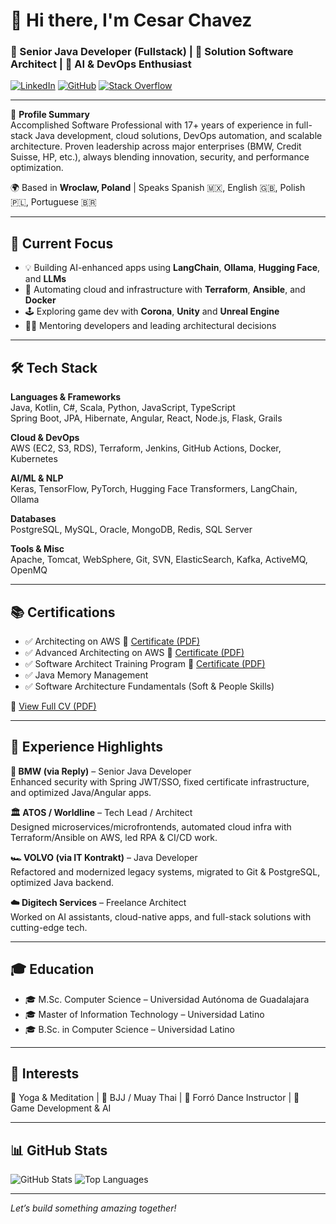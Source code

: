 # 👋 Hi there, I'm Cesar Chavez

### 💼 Senior Java Developer (Fullstack) | 🧠 Solution Software Architect | 🚀 AI & DevOps Enthusiast

[![LinkedIn](https://img.shields.io/badge/LinkedIn-blue?logo=linkedin)](https://linkedin.com/in/cesarchavezmaldonado/)
[![GitHub](https://img.shields.io/badge/GitHub-Profile-informational?logo=github)](https://github.com/CesarChaMal)
[![Stack Overflow](https://img.shields.io/badge/StackOverflow-orange?logo=stackoverflow)](https://stackoverflow.com/users/5052018/cesar-chavez)

---

🧠 **Profile Summary**  
Accomplished Software Professional with 17+ years of experience in full-stack Java development, cloud solutions, DevOps automation, and scalable architecture. Proven leadership across major enterprises (BMW, Credit Suisse, HP, etc.), always blending innovation, security, and performance optimization.

🌍 Based in **Wroclaw, Poland** | Speaks Spanish 🇲🇽, English 🇬🇧, Polish 🇵🇱, Portuguese 🇧🇷

---

## 🚀 Current Focus

- 💡 Building AI-enhanced apps using **LangChain**, **Ollama**, **Hugging Face**, and **LLMs**
- 🔧 Automating cloud and infrastructure with **Terraform**, **Ansible**, and **Docker**
- 🕹️ Exploring game dev with **Corona**, **Unity** and **Unreal Engine**
- 🧑‍🏫 Mentoring developers and leading architectural decisions

---

## 🛠️ Tech Stack

**Languages & Frameworks**  
Java, Kotlin, C#, Scala, Python, JavaScript, TypeScript  
Spring Boot, JPA, Hibernate, Angular, React, Node.js, Flask, Grails

**Cloud & DevOps**  
AWS (EC2, S3, RDS), Terraform, Jenkins, GitHub Actions, Docker, Kubernetes

**AI/ML & NLP**  
Keras, TensorFlow, PyTorch, Hugging Face Transformers, LangChain, Ollama

**Databases**  
PostgreSQL, MySQL, Oracle, MongoDB, Redis, SQL Server

**Tools & Misc**  
Apache, Tomcat, WebSphere, Git, SVN, ElasticSearch, Kafka, ActiveMQ, OpenMQ

---

## 📚 Certifications

- ✅ Architecting on AWS  📄 [Certificate (PDF)](https://my-personal-bucket-cesch.s3.eu-central-1.amazonaws.com/Architecting+on+AWS+-+Cesar+Francisco+Chavez+Maldonado.pdf)
- ✅ Advanced Architecting on AWS  📄 [Certificate (PDF)](https://my-personal-bucket-cesch.s3.eu-central-1.amazonaws.com/Advanced+Architecting+on+AWS++-+Cesar+Francisco+Chavez+Maldonado.pdf)
- ✅ Software Architect Training Program  📄 [Certificate (PDF)](https://my-personal-bucket-cesch.s3.eu-central-1.amazonaws.com/Cesar+Francisco+Chavez+Maldonado.pdf)
- ✅ Java Memory Management 
- ✅ Software Architecture Fundamentals (Soft & People Skills)

📄 [View Full CV (PDF)](https://my-personal-bucket-cesch.s3.eu-central-1.amazonaws.com/Cesar-Chavez-FlowCV-Resume-20250401+(1).pdf)



---

## 🔄 Experience Highlights

**🧩 BMW (via Reply)** – Senior Java Developer  
Enhanced security with Spring JWT/SSO, fixed certificate infrastructure, and optimized Java/Angular apps.

**🏛️ ATOS / Worldline** – Tech Lead / Architect  
Designed microservices/microfrontends, automated cloud infra with Terraform/Ansible on AWS, led RPA & CI/CD work.

**🏎️ VOLVO (via IT Kontrakt)** – Java Developer  
Refactored and modernized legacy systems, migrated to Git & PostgreSQL, optimized Java backend.

**☁️ Digitech Services** – Freelance Architect  
Worked on AI assistants, cloud-native apps, and full-stack solutions with cutting-edge tech.

---

## 🎓 Education

- 🎓 M.Sc. Computer Science – Universidad Autónoma de Guadalajara  
- 🎓 Master of Information Technology – Universidad Latino  
- 🎓 B.Sc. in Computer Science – Universidad Latino

---

## 💃 Interests

🧘 Yoga & Meditation | 🥋 BJJ / Muay Thai | 💃 Forró Dance Instructor | 🧩 Game Development & AI  

---

## 📊 GitHub Stats

![GitHub Stats](https://github-readme-stats.vercel.app/api?username=CesarChaMal&show_icons=true&theme=github_dark&count_private=true)
![Top Languages](https://github-readme-stats.vercel.app/api/top-langs/?username=CesarChaMal&layout=compact&theme=github_dark)

---

*Let’s build something amazing together!*
